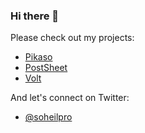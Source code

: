 ### Hi there 👋

Please check out my projects:

* [Pikaso](https://pikaso.me)
* [PostSheet](https://postsheet.com)
* [Volt](https://volt.fm)

And let's connect on Twitter:
* [@soheilpro](https://twitter.com/soheilpro)
